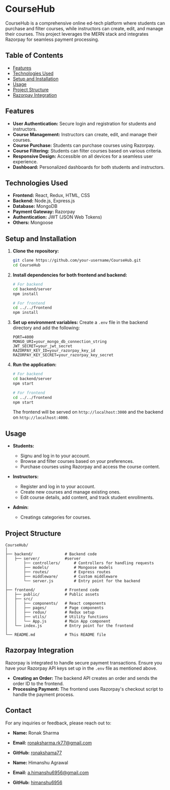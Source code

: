 

# CourseHub

CourseHub is a comprehensive online ed-tech platform where students can purchase and filter courses, while instructors can create, edit, and manage their courses. This project leverages the MERN stack and integrates Razorpay for seamless payment processing.

## Table of Contents

- [Features](#features)
- [Technologies Used](#technologies-used)
- [Setup and Installation](#setup-and-installation)
- [Usage](#usage)
- [Project Structure](#project-structure)
- [Razorpay Integration](#razorpay-integration)

## Features

- **User Authentication:** Secure login and registration for students and instructors.
- **Course Management:** Instructors can create, edit, and manage their courses.
- **Course Purchase:** Students can purchase courses using Razorpay.
- **Course Filtering:** Students can filter courses based on various criteria.
- **Responsive Design:** Accessible on all devices for a seamless user experience.
- **Dashboard:** Personalized dashboards for both students and instructors.

## Technologies Used

- **Frontend:** React, Redux, HTML, CSS
- **Backend:** Node.js, Express.js
- **Database:** MongoDB
- **Payment Gateway:** Razorpay
- **Authentication:** JWT (JSON Web Tokens)
- **Others:** Mongoose

## Setup and Installation

1. **Clone the repository:**
    ```sh
    git clone https://github.com/your-username/CourseHub.git
    cd CourseHub
    ```

2. **Install dependencies for both frontend and backend:**
    ```sh
    # For backend
    cd backend/server
    npm install

    # For frontend
    cd ../../frontend
    npm install
    ```

3. **Set up environment variables:**
    Create a `.env` file in the backend directory and add the following:
    ```env
    PORT=4000
    MONGO_URI=your_mongo_db_connection_string
    JWT_SECRET=your_jwt_secret
    RAZORPAY_KEY_ID=your_razorpay_key_id
    RAZORPAY_KEY_SECRET=your_razorpay_key_secret
    ```

4. **Run the application:**
    ```sh
    # For backend
    cd backend/server
    npm start

    # For frontend
    cd ../../frontend
    npm start
    ```

    The frontend will be served on `http://localhost:3000` and the backend on `http://localhost:4000`.

## Usage

- **Students:**
  - Signu and log in to your account.
  - Browse and filter courses based on your preferences.
  - Purchase courses using Razorpay and access the course content.

- **Instructors:**
  - Register and log in to your account.
  - Create new courses and manage existing ones.
  - Edit course details, add content, and track student enrollments.
 
- **Admin:**
  - Creatings categories for courses. 

## Project Structure

```
CourseHub/
│
├── backend/              # Backend code
│   ├── server/           #server
│       ├── controllers/      # Controllers for handling requests
│       ├── models/           # Mongoose models
│       ├── routes/           # Express routes
│       ├── middleware/       # Custom middleware
│       └── server.js         # Entry point for the backend
│
├── frontend/             # Frontend code
│   ├── public/           # Public assets
│   ├── src/
│   │   ├── components/   # React components
│   │   ├── pages/        # Page components
│   │   ├── redux/        # Redux setup
│   │   ├── utils/        # Utility functions
│   │   └── App.js        # Main App component
│   └── index.js          # Entry point for the frontend
│
└── README.md             # This README file
```

## Razorpay Integration

Razorpay is integrated to handle secure payment transactions. Ensure you have your Razorpay API keys set up in the `.env` file as mentioned above.

- **Creating an Order:**
  The backend API creates an order and sends the order ID to the frontend.
- **Processing Payment:**
  The frontend uses Razorpay's checkout script to handle the payment process.

## Contact

For any inquiries or feedback, please reach out to:

- **Name:** Ronak Sharma
- **Email:** ronaksharma.rk77@gmail.com
- **GitHub:** [ronakshama77](https://github.com/ronaksharma77)

- **Name:** Himanshu Agrawal
- **Email:** a.himanshu6956@gmail.com
- **GitHub:** [himanshu6956](https://github.com/himanshu6956)
